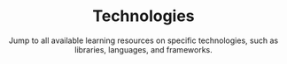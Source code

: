 ---
eleventyExcludeFromCollections: true
title: Technologies
subtitle: Jump to all available learning resources on specific technologies, such as libraries, languages, and frameworks.
layout: "references/technology/TechnologiesLayout.11ty.tsx"
---